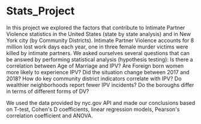# Stats_Project

In this project we explored the factors that contribute to Intimate Partner Violence statistics in the United States (state by state analysis) and in New York city (by Community Districts). Intimate Partner Violence accounts for 8 million lost work days each year, one in three female murder victims were killed by intimate partners. We asked ourselves several questions that can be answed by performing statistical analysis (hypothesis testing): Is there a correlation between Age of Marriage and IPV?
Are Foreign born women more likely to experience IPV? Did the situation change between 2017 and 2018? How do key community district indicators correlate with IPV? Do wealthier neighborhoods report fewer IPV incidents? Do the boroughs differ in terms of different forms of DV?

We used the data provided by nyc.gov API and made our conclusions based on T-test, Cohen's D coefficients, linear regression models, Pearson's correlation coefficient and ANOVA.
